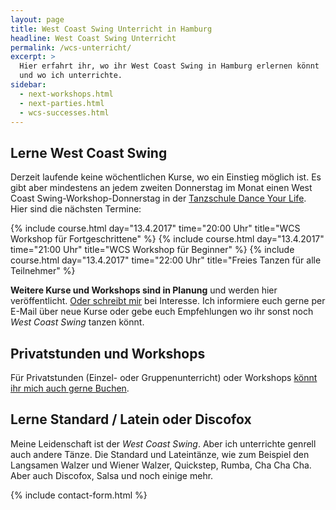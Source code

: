 ```yaml
---
layout: page
title: West Coast Swing Unterricht in Hamburg
headline: West Coast Swing Unterricht
permalink: /wcs-unterricht/
excerpt: >
  Hier erfahrt ihr, wo ihr West Coast Swing in Hamburg erlernen könnt
  und wo ich unterrichte.
sidebar:
  - next-workshops.html
  - next-parties.html
  - wcs-successes.html
---
```


## Lerne West Coast Swing

Derzeit laufende keine wöchentlichen Kurse, wo ein Einstieg möglich ist. Es gibt aber mindestens an jedem zweiten Donnerstag im Monat einen West Coast Swing-Workshop-Donnerstag in der [Tanzschule Dance Your Life](http://www.tanzschule-bergedorf.com). Hier sind die nächsten Termine:

{% include course.html day="13.4.2017" time="20:00 Uhr" title="WCS Workshop für Fortgeschrittene" %}
{% include course.html day="13.4.2017" time="21:00 Uhr" title="WCS Workshop für Beginner" %}
{% include course.html day="13.4.2017" time="22:00 Uhr" title="Freies Tanzen für alle Teilnehmer" %}

**Weitere Kurse und Workshops sind in Planung** und werden hier veröffentlicht. [Oder schreibt mir](#contact-form) bei Interesse. Ich informiere euch gerne per E-Mail über neue Kurse oder gebe euch Empfehlungen wo ihr sonst noch _West Coast Swing_ tanzen könnt.

## Privatstunden und Workshops

Für Privatstunden (Einzel- oder Gruppenunterricht) oder Workshops [könnt ihr mich auch gerne Buchen](#contact-form).

## Lerne Standard / Latein oder Discofox

Meine Leidenschaft ist der _West Coast Swing_. Aber ich unterrichte genrell auch andere Tänze. Die Standard und Lateintänze, wie zum Beispiel den Langsamen Walzer und Wiener Walzer, Quickstep, Rumba, Cha Cha Cha. Aber auch Discofox, Salsa und noch einige mehr.


{% include contact-form.html %}
